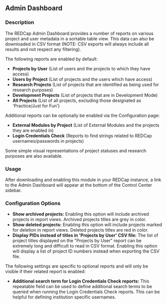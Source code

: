 ## Admin Dashboard

### Description
The REDCap Admin Dashboard provides a number of reports on various project and user metadata in a sortable table view. This data can also be downloaded in CSV format (NOTE: CSV exports will always include all results and not respect any filtering).

The following reports are enabled by default:
* **Projects by User** (List of users and the projects to which they have access)
* **Users by Project** (List of projects and the users which have access)
* **Research Projects** (List of projects that are identified as being used for research purposes)
* **Development Projects** (List of projects that are in Development Mode)
* **All Projects** (List of all projects, excluding those designated as 'Practice/Just for Fun')

Additional reports can be optionally be enabled via the Configuration page:
* **External Modules by Project** (List of External Modules and the projects they are enabled in)
* **Login Credentials Check** (Reports to find strings related to REDCap usernames/passwords in projects)

Some simple visual representations of project statuses and research purposes are also available.

### Usage
After downloading and enabling this module in your REDCap instance, a link to the Admin Dashboard will appear at the bottom of the Control Center sidebar.

### Configuration Options
* **Show archived projects:** Enabling this option will include archived projects in report views. Archived projects titles are grey in color.
* **Show deleted projects:** Enabling this option will include projects marked for deletion in report views. Deleted projects titles are red in color.
* **Display PIDs instead of titles in 'Projects by User' CSV file:** The list of project titles displayed on the "Projects by User" report can be extremely long and difficult to read in CSV format. Enabling this option will display a list of project ID numbers instead when exporting the CSV file.

The following settings are specific to optional reports and will only be visible if their related report is enabled:

* **Additional search term for Login Credentials Check reports:** This repeatable field can be used to define additional search terms to be queried when running the Login Credentials Check reports. This can be helpful for defining institution specific usernames.